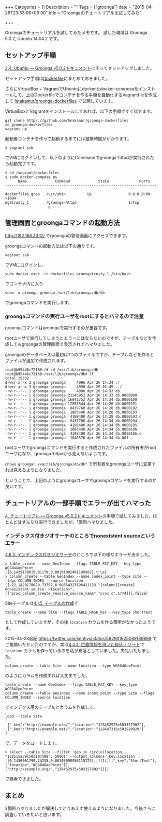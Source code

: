 +++
Categories = []
Description = ""
Tags = ["groonga"]
date = "2015-04-26T23:53:06+09:00"
title = "Groongaのチュートリアルを試してみた"

+++

Groongaのチュートリアルを試してみたメモです。
試した環境は Groonga 5.0.2, Ubuntu 14.04.2 です。

## セットアップ手順

[2.4. Ubuntu — Groonga v5.0.2ドキュメント](http://groonga.org/ja/docs/install/ubuntu.html#ppa-personal-package-archive)にそってセットアップしました。

セットアップ手順は[Dockerfile](https://github.com/hnakamur/groonga-dockerfiles/blob/b4d64e23eaf9afda47c31bc34794eb2e56b7614d/dockerfiles/trusty/Dockerfile)にまとめておきました。

さらにVirtualBox + VagrantでUbuntuにdockerとdocker-composeをインストールして、上のDockerfileでコンテナを作る手順を自動化するVagrantfileを作成して
[hnakamur/groonga-dockerfiles](https://github.com/hnakamur/groonga-dockerfiles)
で公開しています。

VirtualBoxとVagrantをインストールしてあれば、以下の手順ですぐ試せます。

```
git clone https://github.com/hnakamur/groonga-dockerfiles
cd groonga-dockerfiles
vagrant up
```

起動後コンテナを作って起動するまでには結構時間がかかります。

```
$ vagrant ssh
```

でVMにログインして、以下のようにCommandでgroonga-httpdが実行されたら起動完了です。

```
$ cd /vagrant/dockerfiles
$ sudo docker-compose ps
      Name             Command             State              Ports
-------------------------------------------------------------------------
dockerfiles_groo   /usr/sbin          Up                 0.0.0.0:80->1004
ngatrusty_1        /groonga-httpd                        1/tcp
                   -g ...
```

## 管理画面とgroongaコマンドの起動方法

http://192.168.33.12/ でgroongaの管理画面にアクセスできます。

groongaコマンドの起動方法は以下の通りです。

```
vagrant ssh
```

でVMにログインし、

```
sudo docker exec -it dockerfiles_groongatrusty_1 /bin/bash
```

でコンテナ内に入り

```
sudo -u groonga groonga /var/lib/groonga/db/db
```

でgroongaコマンドを実行します。


### groongaコマンドの実行ユーザをrootにするとハマるので注意

groongaコマンドはgroongaで実行するのが重要です。

rootユーザで実行してしまうとエラーにはならないのですが、テーブルなどを作成してもgroongaの管理画面で表示されずハマりました。

groongaのデータベースは最初は1つのファイルですが、テーブルなどを作るとファイルが追加で作成されます。

```
root@b95446c72160:/# cd /var/lib/groonga/db
root@b95446c72160:/var/lib/groonga/db# ll
total 15332
drwxr-xr-x 2 groonga groonga     4096 Apr 26 14:34 ./
drwxr-xr-x 3 groonga groonga     4096 Apr 26 01:49 ../
-rw-r--r-- 1 groonga groonga     4096 Apr 26 14:33 db
-rw-r--r-- 1 groonga groonga 21245952 Apr 26 14:33 db.0000000
-rw-r--r-- 1 groonga groonga 16842752 Apr 26 14:34 db.0000100
-rw-r--r-- 1 groonga groonga 12857344 Apr 26 14:26 db.0000101
-rw-r--r-- 1 groonga groonga  8437760 Apr 26 14:28 db.0000102
-rw-r--r-- 1 groonga groonga  1085440 Apr 26 14:28 db.0000103
-rw-r--r-- 1 groonga groonga  4198400 Apr 26 14:28 db.0000103.c
-rw-r--r-- 1 groonga groonga  8437760 Apr 26 14:34 db.0000104
-rw-r--r-- 1 groonga groonga  4198400 Apr 26 14:34 db.0000105
-rw-r--r-- 1 groonga groonga  1085440 Apr 26 14:34 db.0000106
-rw-r--r-- 1 groonga groonga  4198400 Apr 26 14:34 db.0000106.c
-rw-r--r-- 1 groonga groonga  1048576 Apr 26 14:34 db.001
```

rootユーザでgroongaコマンドを実行すると作成されたファイルの所有者がrootユーザになり、groonga-httpdから見えないようです。

`chown groonga: /var/lib/groonga/db/db*` で所有者をgroongaユーザに変更すれば見えるようになりました。

ということで、上記のようにgroongaユーザでgroongaコマンドを実行するのが良いです。

## チュートリアルの一部手順でエラーが出てハマった

[4. チュートリアル — Groonga v5.0.2ドキュメント](http://groonga.org/ja/docs/tutorial.html)の手順で試してみました。ほとんどはすんなり実行できましたが、1箇所ハマりました。

### インデックス付きジオサーチのところでnonexistent sourceというエラー

[4.6.3. インデックス付きジオサーチ](http://groonga.org/ja/docs/tutorial/index.html#geo-location-search-with-index)のところで以下の様なエラーが出ました。

```
> table_create --name GeoIndex --flags TABLE_PAT_KEY --key_type WGS84GeoPoint
[[0,1429178015.01179,0.00191092491149902],true]
> column_create --table GeoIndex --name index_point --type Site --flags COLUMN_INDEX --source location
[[-22,1429178020.73797,0.00554323196411133,"[column][create] nonexistent source: <location>",[["proc_column_create_resolve_source_name","proc.c",1774]]],false]
```

Siteテーブルは[4.1.5. テーブルの作成](http://groonga.org/ja/docs/tutorial/introduction.html#create-a-table)で

```
table_create --name Site --flags TABLE_HASH_KEY --key_type ShortText
```

として作成していますが、その後 `location` カラムを作る箇所がなかったようです。

2015-04-28追記 https://twitter.com/kenhys/status/592901925089189889 でご指摘いただいたのですが、実は[4.4.3. 位置情報を用いた絞込・ソート](http://groonga.org/ja/docs/tutorial/search.html#narrow-down-sort-by-using-location-information)で `location` カラムを作っているのを私が見落としていました。失礼いたしました。

```
column_create --table Site --name location --type WGS84GeoPoint
```

のようにカラムを作成すれば大丈夫でした。

```
table_create --name GeoIndex --flags TABLE_PAT_KEY --key_type WGS84GeoPoint
column_create --table GeoIndex --name index_point --type Site --flags COLUMN_INDEX --source location
```

でインデクス用のテーブルとカラムを作成して、

```
load --table Site
[
 {"_key":"http://example.org/","location":"128452975x503157902"},
 {"_key":"http://example.net/","location":"128487316x502920929"}
]
```

で、データをロードします。

```
> select --table Site --filter 'geo_in_circle(location, "128515259x503187188", 5000)' --output_columns _key,location
[[0,1430061299.24235,0.00105690956115723],[[[1],[["_key","ShortText"],["location","WGS84GeoPoint"]],["http://example.org/","128452975x503157902"]]]]
```

で検索できました。

## まとめ

2箇所ハマりましたが解決してとりあえず使えるようになりました。今後さらに調査していきたいと思います。
